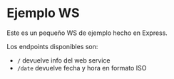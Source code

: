 # Ejemplo WS
Este es un pequeño WS de ejemplo hecho en Express.

Los endpoints disponibles son:
- `/` devuelve info del web service
- `/date` devuelve fecha y hora en formato ISO